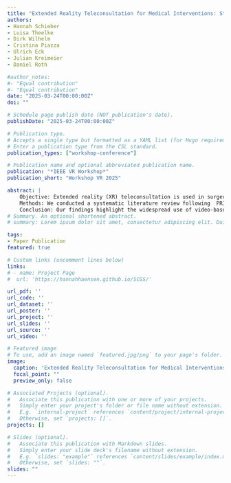 ```yaml
---
title: "Extended Reality Teleconsultation for Medical Interventions: State of the Art and Perspectives"
authors:
- Hannah Schieber
- Luisa Theelke
- Dirk Wilhelm
- Cristina Piazza
- Ulrich Eck
- Julian Kreimeier
- Daniel Roth

#author_notes:
#- "Equal contribution"
#- "Equal contribution"
date: "2025-03-24T00:00:00Z"
doi: ""

# Schedule page publish date (NOT publication's date).
publishDate: "2025-03-24T00:00:00Z"

# Publication type.
# Accepts a single type but formatted as a YAML list (for Hugo requirements).
# Enter a publication type from the CSL standard.
publication_types: ["workshop-conference"]

# Publication name and optional abbreviated publication name.
publication: "*IEEE VR Workshop*"
publication_short: "Workshop VR 2025"

abstract: | 
    Objective: Extended reality (XR) teleconsultation is used in surgery and medical emergencies, employing various technological approaches that differ in accuracy, timeliness, and user preference. 
    Methods: We conducted a systematic literature review following  PRISMA. We searched the databases IEEE Xplore, Springer Link, ACM and added an additional manual search. In total, we found 187 studies and included 14 in our review.  
    Conclusion: Our findings highlight the widespread use of video-based streaming and 3D reconstruction based on static RGB-D sensor. We found limitations in the reconstruction quality, where existing work would benefit from high-quality rendering. Interaction via annotations is common, addressing key usability needs for various surgeries and emergency situations. A standardized evaluation for interaction techniques would be beneficial for comparability. Our findings hold significant implications for improving teleconsultation and evaluation of XR telemedicine approaches.
# Summary. An optional shortened abstract.
# summary: Lorem ipsum dolor sit amet, consectetur adipiscing elit. Duis posuere tellus ac convallis placerat. Proin tincidunt magna sed ex sollicitudin condimentum.

tags:
- Paper Publication
featured: true

# Custom links (uncomment lines below)
links:
# - name: Project Page
#  url: 'https://hannahhaensen.github.io/SCGS/'

url_pdf: ''
url_code: ''
url_dataset: ''
url_poster: ''
url_project: ''
url_slides: ''
url_source: ''
url_video: ''

# Featured image
# To use, add an image named `featured.jpg/png` to your page's folder. 
image:
  caption: 'Extended Reality Teleconsultation for Medical Interventions: State of the Art and Perspectives'
  focal_point: ""
  preview_only: false

# Associated Projects (optional).
#   Associate this publication with one or more of your projects.
#   Simply enter your project's folder or file name without extension.
#   E.g. `internal-project` references `content/project/internal-project/index.md`.
#   Otherwise, set `projects: []`.
projects: []

# Slides (optional).
#   Associate this publication with Markdown slides.
#   Simply enter your slide deck's filename without extension.
#   E.g. `slides: "example"` references `content/slides/example/index.md`.
#   Otherwise, set `slides: ""`.
slides: ""
---
```



<br>



